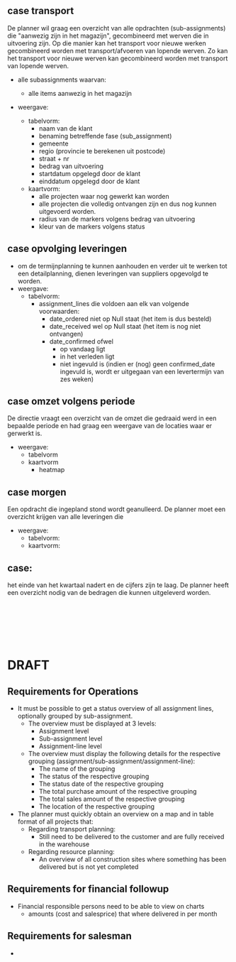 

## case transport
De planner wil graag een overzicht van alle opdrachten (sub-assignments) die "aanwezig zijn in het magazijn", gecombineerd met werven die in uitvoering zijn. Op die manier kan het transport voor nieuwe werken gecombineerd worden met transport/afvoeren van lopende werven. Zo kan het transport voor nieuwe werven kan gecombineerd worden met transport van lopende werven.

+ alle subassignments waarvan:
	+ alle items aanwezig in het magazijn

+ weergave: 
    + tabelvorm:
		+ naam van de klant
        + benaming betreffende fase (sub_assignment)
        + gemeente
		+ regio (provincie te berekenen uit postcode)
        + straat + nr
        + bedrag van uitvoering
		+ startdatum opgelegd door de klant
		+ einddatum opgelegd door de klant
    + kaartvorm:
        + alle projecten waar nog gewerkt kan worden
        + alle projecten die volledig ontvangen zijn en dus nog kunnen uitgevoerd worden.
        + radius van de markers volgens bedrag van uitvoering
        + kleur van de markers volgens status

## case opvolging leveringen
+ om de termijnplanning te kunnen aanhouden en verder uit te werken tot een detailplanning, dienen leveringen van suppliers opgevolgd te worden.
+ weergave:
	+ tabelvorm: 
		+ assignment_lines die voldoen aan elk van volgende voorwaarden:
			+ date_ordered niet op Null staat (het item is dus besteld)
			+ date_received wel op Null staat (het item is nog niet ontvangen)
			+ date_confirmed ofwel
				+ op vandaag ligt
				+ in het verleden ligt
				+ niet ingevuld is (indien er (nog) geen confirmed_date ingevuld is, wordt er uitgegaan van een levertermijn van zes weken)
			
## case omzet volgens periode
De directie vraagt een overzicht van de omzet die gedraaid werd in een bepaalde periode en had graag een weergave van de locaties waar er gerwerkt is.
+ weergave:
	+ tabelvorm
	+ kaartvorm
		+ heatmap



## case morgen
Een opdracht die ingepland stond wordt geanulleerd. De planner moet een overzicht krijgen van alle leveringen die
+ weergave:
	+ tabelvorm:
	+ kaartvorm:
	
## case: 
het einde van het kwartaal nadert en de cijfers zijn te laag. De planner heeft een overzicht nodig van de bedragen die kunnen uitgeleverd worden.









<br><br><br><br><br>


# DRAFT

## Requirements for Operations
+ It must be possible to get a status overview of all assignment lines, optionally grouped by sub-assignment.
	+ The overview must be displayed at 3 levels:
		+ Assignment level
		+ Sub-assignment level
		+ Assignment-line level
	+ The overview must display the following details for the respective grouping (assignment/sub-assignment/assignment-line):
		+ The name of the grouping
		+ The status of the respective grouping
		+ The status date of the respective grouping
		+ The total purchase amount of the respective grouping
		+ The total sales amount of the respective grouping
		+ The location of the respective grouping
+ The planner must quickly obtain an overview on a map and in table format of all projects that:
	+ Regarding transport planning:
		+ Still need to be delivered to the customer and are fully received in the warehouse
	+ Regarding resource planning:
		+ An overview of all construction sites where something has been delivered but is not yet completed
## Requirements for financial followup
+ Financial responsible persons need to be able to view on charts
	+ amounts (cost and salesprice) that where delivered in per month
		

## Requirements for salesman
+ 